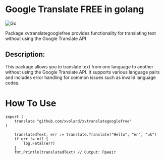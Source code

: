# Google Translate FREE in golang

![Go](https://github.com/xvoland/xvtranslategooglefree/actions/workflows/go.yml/badge.svg)


Package xvtranslategooglefree provides functionality for translating text without using the Google Translate API

## Description:
This package allows you to translate text from one language to another without using the Google Translate API.
It supports various language pairs and includes error handling for common issues such as invalid language codes.

# How To Use

```
import (
	translate "github.com/xvoland/xvtranslategooglefree"
)

    translatedText, err := translate.Translate("Hello", "en", "uk")
    if err != nil {
        log.Fatal(err)
    }
    fmt.Println(translatedText) // Output: Привіт
```
